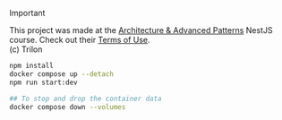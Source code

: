 > [!IMPORTANT]  
> This project was made at the [Architecture & Advanced Patterns](https://courses.nestjs.com/#architecture) NestJS course. Check out their [Terms of Use](https://learn.nestjs.com/p/terms).  
> (c) Trilon

```bash
npm install
docker compose up --detach
npm run start:dev

## To stop and drop the container data
docker compose down --volumes
```
